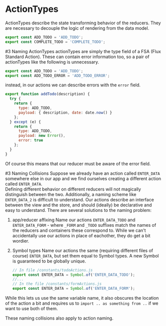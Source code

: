 # ActionTypes

ActionTypes describe the state transforming behavior of the reducers.  They are
necessary to decouple the logic of rendering from the data model.

```javascript
export const ADD_TODO = 'ADD_TODO';
export const COMPLETE_TODO = 'COMPLETE_TODO';
```

#3 Naming ActionTypes
actionTypes are simply the type field of a FSA (Flux Standard Action).  These
can contain error information too, so a pair of actionTypes like the following
is unnecessary.

```javascript
export const ADD_TODO = 'ADD_TODO';
export const ADD_TODO_ERROR = 'ADD_TODO_ERROR';
```

instead, in our actions we can describe errors with the `error` field.

```javascript
export function addTodo(description) {
  try {
    return {
      type: ADD_TODO,
      payload: { description, date: date.now() }
    };
  } except (e) {
    return {
      type: ADD_TODO,
      payload: new Error(),
      error: true
    };
  }
}
```

Of course this means that our reducer must be aware of the error field.  

#3 Naming Collisions
Suppose we already have an action called `ENTER_DATA` somewhere else in our
app and we find ourselves creating a different action called `ENTER_DATA`.  
Defining different behavior on different reducers will not magically distinguish
between the two.  Additionally, a naming scheme like `ENTER_DATA_2` is difficult
to understand.  Our actions describe an interface between the view and the store,
and should (ideally) be declarative and easy to understand.  There are several
solutions to the naming problem:

1.  app/reducer affixing
  Name our actions `ENTER_DATA_TODO` and `ENTER_DATA_FORM` - where `_FORM` and
  `_TODO` suffixes match the names of the reducers and containers these correspond
  to.  While we can't accidentally use our actions in place of eachother, they
  do get a bit wordier.

2. Symbol types
  Name our actions the same (requiring different files of course) `ENTER_DATA`,
  but set them equal to Symbol types.  A new Symbol is guaranteed to be globally
  unique.
    ```javascript
    // In file /constants/todoActions.js
    export const ENTER_DATA = Symbol.of('ENTER_DATA_TODO');
    //...
    // In the file /constants/formActions.js
    export const ENTER_DATA = Symbol.of('ENTER_DATA_FORM');
    ```
  While this lets us use the same variable name, it also obscures the location
  of the action a bit and requires us to `import .. as something from ..` if
  we want to use both of them.

These naming collisions also apply to action naming.

